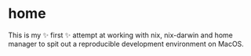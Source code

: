 # home

This is my :sparkles: first :sparkles: attempt at working with nix, nix-darwin and home manager to spit out a reproducible development environment on MacOS.